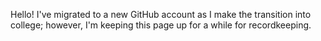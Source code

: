 Hello! I've migrated to a new GitHub account as I make the transition into college; however, I'm keeping this page up for a while for recordkeeping.
